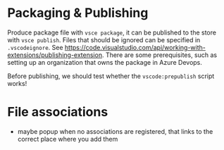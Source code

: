 # Packaging & Publishing

Produce package file with `vsce package`, it can be published to the store with `vsce publish`. Files that should be ignored can be specified in `.vscodeignore`.
See <https://code.visualstudio.com/api/working-with-extensions/publishing-extension>. There are some prerequisites, such as setting up an organization that owns the package in Azure Devops.

Before publishing, we should test whether the `vscode:prepublish` script works!

# File associations

- maybe popup when no associations are registered, that links to the correct place where you add them
